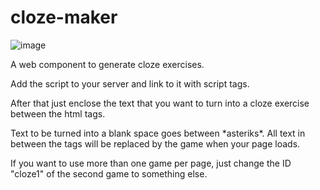 # cloze-maker

![image](https://github.com/user-attachments/assets/2b17b026-c1f4-4b51-8659-afdc69728de0)

A web component to generate cloze exercises.

Add the script to your server and link to it with script tags.
<script src="file location"></script>

After that just enclose the text that you want to turn into
a cloze exercise between the html tags.

<cloze-maker id="cloze1"> 
Text to be turned into a blank space goes between
*asteriks*. All text in between the tags will be
replaced by the game when your page loads.
</cloze-maker>

If you want to use more than one game per page, just change the ID "cloze1" of the 
second game to something else.

